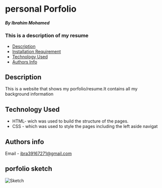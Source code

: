 # personal Porfolio

##### By Ibrahim Mohamed
### This is a description of my resume


+ [Description](#description)
+ [Installation Requirement](#Installation)
+ [Technology Used](#technology-used)
+ [Authors Info](#author-Info)


## Description
<p>This is a website that shows my porfolio/resume.It contains all my background information

## Technology Used
* HTML- wich was used to build the structure of the pages.
* CSS - which was used to style the pages including the left aside navigat
## Authors info
Email - ibra39167271@gmail.com
## porfolio sketch
  ![Sketch](https://github.com/ibrahimmohamed3/week-1-project/assets/132682305/dae15477-392f-4ce9-805a-0967e880d83f)



